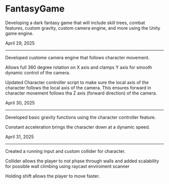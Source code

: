 # FantasyGame

Developing a dark fantasy game that will include
skill trees, combat features, custom gravity, custom
camera engine, and more using the Unity game engine.

April 29, 2025
_______________
Developed custome camera engine that follows 
character movement. 

Allows full 360 degree rotation on X axis and clamps Y axis 
for smooth dynamic control of the camera.

Updated Character controller script to make sure the local
axis of the character follows the local axis of the camera.
This ensures forward in character movement follows tha Z axis
(forward direction) of the camera.

April 30, 2025
______________

Developed basic gravity functions using the
character controller feature. 

Constant acceleration brings the character down
at a dynamic speed.

April 31, 2025
______________

Created a running input and custom collider for character.

Collider allows the player to not phase through walls and
added scalability for possible wall climbing using raycast
enviroment scanner

Holding shift allows the player to move faster.
